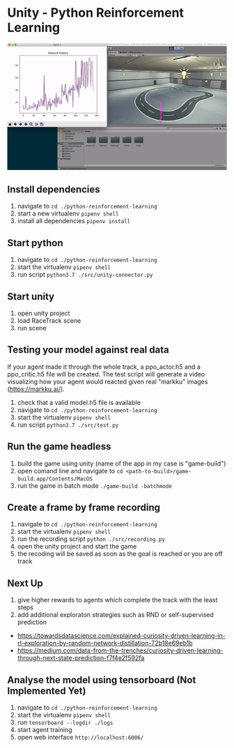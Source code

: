 # Unity - Python Reinforcement Learning

![Example](/documents/office.gif)

## Install dependencies
1. navigate to ```cd ./python-reinforcement-learning```
1. start a new virtualenv ```pipenv shell```
1. install all dependencies ```pipenv install```

## Start python
1. navigate to ```cd ./python-reinforcement-learning```
1. start the virtualenv ```pipenv shell```
1. run script ```python3.7 ./src/unity-connector.py```

## Start unity
1. open unity project
1. load RaceTrack scene
1. run scene

## Testing your model against real data
If your agent made it through the whole track, a ppo_actor.h5 and a ppo_critic.h5 file will be created. The test script will generate a video visualizing how your agent would reacted given real "markku" images (https://markku.ai/).

1. check that a valid model.h5 file is available
1. navigate to ```cd ./python-reinforcement-learning```
1. start the virtualenv ```pipenv shell```
1. run script ```python3.7 ./src/test.py```

## Run the game headless
1. build the game using unity (name of the app in my case is "game-build")
1. open comand line and navigate to ```cd <path-to-build>/game-build.app/Contents/MacOS```
1. run the game in batch mode ```./game-build -batchmode```

## Create a frame by frame recording
1. navigate to ```cd ./python-reinforcement-learning```
1. start the virtualenv ```pipenv shell```
1. run the recording script ```python ./src/recording.py```
1. open the unity project and start the game
1. the recoding will be saved as soon as the goal is reached or you are off track

## Next Up
1. give higher rewards to agents which complete the track with the least steps
1. add additional exploraton strategies such as RND or self-supervised prediction
- https://towardsdatascience.com/explained-curiosity-driven-learning-in-rl-exploration-by-random-network-distillation-72b18e69eb1b
- https://medium.com/data-from-the-trenches/curiosity-driven-learning-through-next-state-prediction-f7f4e2f592fa

## Analyse the model using tensorboard (Not Implemented Yet)
1. navigate to ```cd ./python-reinforcement-learning```
1. start the virtualenv ```pipenv shell```
1. run ```tensorboard --logdir ./logs```
1. start agent training
1. open web interface ```http://localhost:6006/```